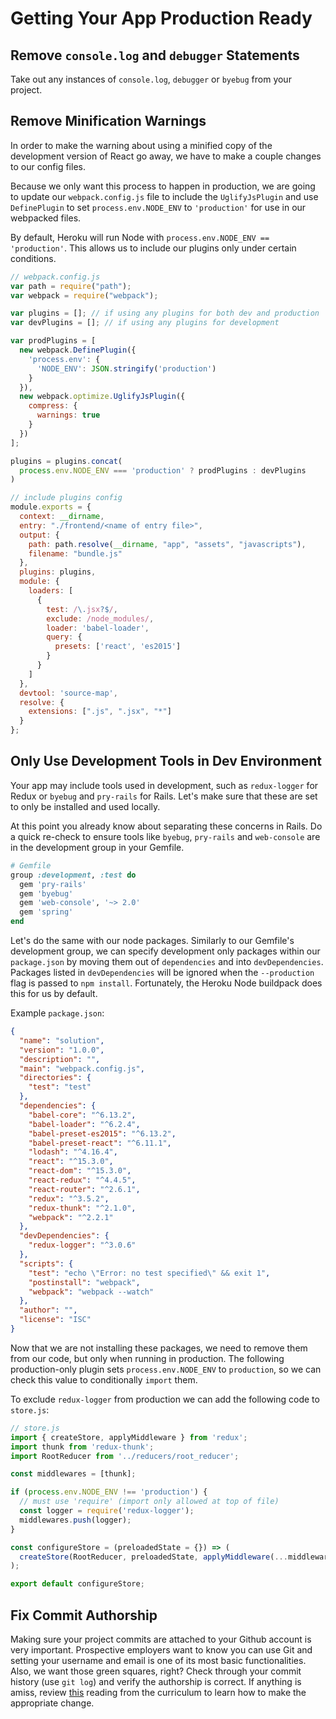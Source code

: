 # Getting Your App Production Ready

## Remove `console.log` and `debugger` Statements

Take out any instances of `console.log`, `debugger` or `byebug` from your project.

## Remove Minification Warnings

In order to make the warning about using a minified copy of the development version of React go away, we have to make a couple changes to our config files.

Because we only want this process to happen in production, we are going to
update our `webpack.config.js` file to include the `UglifyJsPlugin` and use `DefinePlugin` to set `process.env.NODE_ENV` to `'production'` for use in our webpacked files.

By default, Heroku will run Node with `process.env.NODE_ENV == 'production'`. This allows us to include our plugins only under certain conditions.

```js
// webpack.config.js
var path = require("path");
var webpack = require("webpack");

var plugins = []; // if using any plugins for both dev and production
var devPlugins = []; // if using any plugins for development

var prodPlugins = [
  new webpack.DefinePlugin({
    'process.env': {
      'NODE_ENV': JSON.stringify('production')
    }
  }),
  new webpack.optimize.UglifyJsPlugin({
    compress: {
      warnings: true
    }
  })
];

plugins = plugins.concat(
  process.env.NODE_ENV === 'production' ? prodPlugins : devPlugins
)

// include plugins config
module.exports = {
  context: __dirname,
  entry: "./frontend/<name of entry file>",
  output: {
    path: path.resolve(__dirname, "app", "assets", "javascripts"),
    filename: "bundle.js"
  },
  plugins: plugins,
  module: {
    loaders: [
      {
        test: /\.jsx?$/,
        exclude: /node_modules/,
        loader: 'babel-loader',
        query: {
          presets: ['react', 'es2015']
        }
      }
    ]
  },
  devtool: 'source-map',
  resolve: {
    extensions: [".js", ".jsx", "*"]
  }
};
```

## Only Use Development Tools in Dev Environment

Your app may include tools used in development, such as `redux-logger` for Redux or `byebug` and `pry-rails` for Rails. Let's make sure that these are set to only be installed and used locally.

At this point you already know about separating these concerns in Rails. Do a quick re-check to ensure tools like `byebug`, `pry-rails` and `web-console` are in the development group in your Gemfile.

```ruby
# Gemfile
group :development, :test do
  gem 'pry-rails'
  gem 'byebug'
  gem 'web-console', '~> 2.0'
  gem 'spring'
end
```

Let's do the same with our node packages. Similarly to our Gemfile's development group, we can specify development only packages within our `package.json` by moving them out of `dependencies` and into `devDependencies`. Packages listed in `devDependencies` will be ignored when the `--production` flag is passed to `npm install`. Fortunately, the Heroku Node buildpack does this for us by default.

Example `package.json`:
```json
{
  "name": "solution",
  "version": "1.0.0",
  "description": "",
  "main": "webpack.config.js",
  "directories": {
    "test": "test"
  },
  "dependencies": {
    "babel-core": "^6.13.2",
    "babel-loader": "^6.2.4",
    "babel-preset-es2015": "^6.13.2",
    "babel-preset-react": "^6.11.1",
    "lodash": "^4.16.4",
    "react": "^15.3.0",
    "react-dom": "^15.3.0",
    "react-redux": "^4.4.5",
    "react-router": "^2.6.1",
    "redux": "^3.5.2",
    "redux-thunk": "^2.1.0",
    "webpack": "^2.2.1"
  },
  "devDependencies": {
    "redux-logger": "^3.0.6"
  },
  "scripts": {
    "test": "echo \"Error: no test specified\" && exit 1",
    "postinstall": "webpack",
    "webpack": "webpack --watch"
  },
  "author": "",
  "license": "ISC"
}
```

Now that we are not installing these packages, we need to remove them from our code, but only when running in production. The following production-only plugin sets `process.env.NODE_ENV` to `production`, so we can check this value to conditionally `import` them.

To exclude `redux-logger` from production we can add the following code to `store.js`:

```js
// store.js
import { createStore, applyMiddleware } from 'redux';
import thunk from 'redux-thunk';
import RootReducer from '../reducers/root_reducer';

const middlewares = [thunk];

if (process.env.NODE_ENV !== 'production') {
  // must use 'require' (import only allowed at top of file)
  const logger = require('redux-logger');
  middlewares.push(logger);
}

const configureStore = (preloadedState = {}) => (
  createStore(RootReducer, preloadedState, applyMiddleware(...middlewares))
);

export default configureStore;
```

## Fix Commit Authorship

Making sure your project commits are attached to your Github account is very important. Prospective employers want to know you can use Git and setting your username and email is one of its most basic functionalities. Also, we want those green squares, right? Check through your commit history (use `git log`) and verify the authorship is correct. If anything is amiss, review [this][git-fix-authorship] reading from the curriculum to learn how to make the appropriate change.

[git-fix-authorship]: https://github.com/appacademy/curriculum/blob/master/ruby/readings/git-fix-authorship.md
